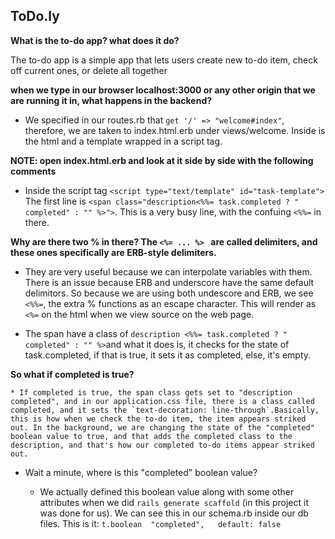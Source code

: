 ## ToDo.ly

**What is the to-do app? what does it do?**

 The to-do app is a simple app that lets users create new to-do item, check off current ones, or delete all together


**when we type in our browser localhost:3000 or any other origin that we are running it in,
what happens in the backend?**

  * We specified in our routes.rb that `get '/' => "welcome#index"`,
therefore, we are taken to index.html.erb under views/welcome.
Inside is the html and a template wrapped in a script tag.

**NOTE: open index.html.erb and look at it side by side with the following comments**

* Inside the script tag `<script type="text/template" id="task-template">`
The first line is `<span class="description<%%= task.completed ? " completed" : "" %>">`.
This is a very busy line, with the confuing `<%%=` in there.


**Why are there two % in there? The `<%= ... %> ` are called delimiters, and these ones specifically are ERB-style delimiters.**

  * They are very useful because we can interpolate variables with them. There is an issue because ERB and underscore have the same default delimitors. So because we are using both undescore and ERB, we see `<%%=`, the extra % functions as an escape character. This will render as `<%=` on the html when we view source on the web page.

* The span have a class of `description <%%= task.completed ? " completed" : "" %>`and what it does is, it checks for the state of task.completed, if that is true, it sets it as completed, else, it's empty.

**So what if completed is true?**

    * If completed is true, the span class gets set to "description completed", and in our application.css file, there is a class called completed, and it sets the `text-decoration: line-through`.Basically, this is how when we check the to-do item, the item appears striked out. In the background, we are changing the state of the "completed" boolean value to true, and that adds the completed class to the description, and that's how our completed to-do items appear striked out.

* Wait a minute, where is this "completed" boolean value?

    * We actually defined this boolean value along with some other attributes when we did `rails generate scaffold` (in this project it was done for us). We can see this in our schema.rb inside our db files. This is it: `t.boolean  "completed",   default: false`
